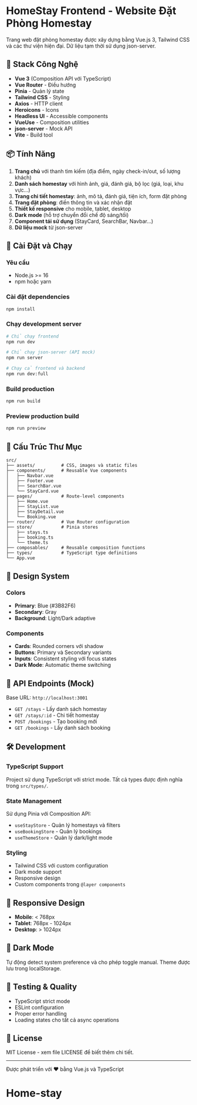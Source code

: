 # HomeStay Frontend - Website Đặt Phòng Homestay

Trang web đặt phòng homestay được xây dựng bằng Vue.js 3, Tailwind CSS và các thư viện hiện đại. Dữ liệu tạm thời sử dụng json-server.

## 🔧 Stack Công Nghệ

- **Vue 3** (Composition API với TypeScript)
- **Vue Router** - Điều hướng
- **Pinia** - Quản lý state
- **Tailwind CSS** - Styling
- **Axios** - HTTP client
- **Heroicons** - Icons
- **Headless UI** - Accessible components
- **VueUse** - Composition utilities
- **json-server** - Mock API
- **Vite** - Build tool

## 📦 Tính Năng

1. **Trang chủ** với thanh tìm kiếm (địa điểm, ngày check-in/out, số lượng khách)
2. **Danh sách homestay** với hình ảnh, giá, đánh giá, bộ lọc (giá, loại, khu vực...)
3. **Trang chi tiết homestay**: ảnh, mô tả, đánh giá, tiện ích, form đặt phòng
4. **Trang đặt phòng**: điền thông tin và xác nhận đặt
5. **Thiết kế responsive** cho mobile, tablet, desktop
6. **Dark mode** (hỗ trợ chuyển đổi chế độ sáng/tối)
7. **Component tái sử dụng** (StayCard, SearchBar, Navbar...)
8. **Dữ liệu mock** từ json-server

## 🚀 Cài Đặt và Chạy

### Yêu cầu
- Node.js >= 16
- npm hoặc yarn

### Cài đặt dependencies
```bash
npm install
```

### Chạy development server
```bash
# Chỉ chạy frontend
npm run dev

# Chỉ chạy json-server (API mock)
npm run server

# Chạy cả frontend và backend
npm run dev:full
```

### Build production
```bash
npm run build
```

### Preview production build
```bash
npm run preview
```

## 📁 Cấu Trúc Thư Mục

```
src/
├── assets/          # CSS, images và static files
├── components/      # Reusable Vue components
│   ├── Navbar.vue
│   ├── Footer.vue
│   ├── SearchBar.vue
│   └── StayCard.vue
├── pages/           # Route-level components
│   ├── Home.vue
│   ├── StayList.vue
│   ├── StayDetail.vue
│   └── Booking.vue
├── router/          # Vue Router configuration
├── store/           # Pinia stores
│   ├── stays.ts
│   ├── booking.ts
│   └── theme.ts
├── composables/     # Reusable composition functions
├── types/           # TypeScript type definitions
└── App.vue
```

## 🎨 Design System

### Colors
- **Primary**: Blue (#3B82F6)
- **Secondary**: Gray
- **Background**: Light/Dark adaptive

### Components
- **Cards**: Rounded corners với shadow
- **Buttons**: Primary và Secondary variants
- **Inputs**: Consistent styling với focus states
- **Dark Mode**: Automatic theme switching

## 🔗 API Endpoints (Mock)

Base URL: `http://localhost:3001`

- `GET /stays` - Lấy danh sách homestay
- `GET /stays/:id` - Chi tiết homestay
- `POST /bookings` - Tạo booking mới
- `GET /bookings` - Lấy danh sách booking

## 🛠️ Development

### TypeScript Support
Project sử dụng TypeScript với strict mode. Tất cả types được định nghĩa trong `src/types/`.

### State Management
Sử dụng Pinia với Composition API:
- `useStayStore` - Quản lý homestays và filters
- `useBookingStore` - Quản lý bookings
- `useThemeStore` - Quản lý dark/light mode

### Styling
- Tailwind CSS với custom configuration
- Dark mode support
- Responsive design
- Custom components trong `@layer components`

## 📱 Responsive Design

- **Mobile**: < 768px
- **Tablet**: 768px - 1024px  
- **Desktop**: > 1024px

## 🌙 Dark Mode

Tự động detect system preference và cho phép toggle manual. Theme được lưu trong localStorage.

## 🧪 Testing & Quality

- TypeScript strict mode
- ESLint configuration
- Proper error handling
- Loading states cho tất cả async operations

## 📄 License

MIT License - xem file LICENSE để biết thêm chi tiết.

---

Được phát triển với ❤️ bằng Vue.js và TypeScript
# Home-stay
